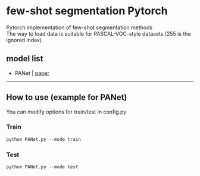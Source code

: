 # few-shot segmentation Pytorch  
Pytorch implementation of few-shot segmentation methods  
The way to load data is suitable for PASCAL-VOC-style datasets (255 is the ignored index)  
## model list  
- PANet | [paper](https://openaccess.thecvf.com/content_ICCV_2019/papers/Wang_PANet_Few-Shot_Image_Semantic_Segmentation_With_Prototype_Alignment_ICCV_2019_paper.pdf)  
---  
## How to use (example for PANet)  
You can modify options for train/test in config.py  
### Train
```python
python PANet.py --mode train
```

### Test
```python
python PANet.py --mode test
```
